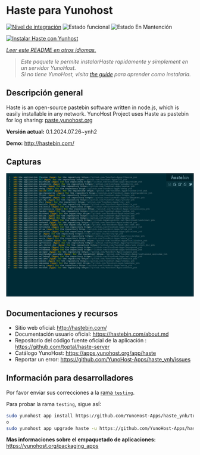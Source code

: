 <!--
Este archivo README esta generado automaticamente<https://github.com/YunoHost/apps/tree/master/tools/readme_generator>
No se debe editar a mano.
-->

# Haste para Yunohost

[![Nivel de integración](https://apps.yunohost.org/badge/integration/haste)](https://ci-apps.yunohost.org/ci/apps/haste/)
![Estado funcional](https://apps.yunohost.org/badge/state/haste)
![Estado En Mantención](https://apps.yunohost.org/badge/maintained/haste)

[![Instalar Haste con Yunhost](https://install-app.yunohost.org/install-with-yunohost.svg)](https://install-app.yunohost.org/?app=haste)

*[Leer este README en otros idiomas.](./ALL_README.md)*

> *Este paquete le permite instalarHaste rapidamente y simplement en un servidor YunoHost.*  
> *Si no tiene YunoHost, visita [the guide](https://yunohost.org/install) para aprender como instalarla.*

## Descripción general

Haste is an open-source pastebin software written in node.js, which is easily installable in any network. YunoHost Project uses Haste as pastebin for log sharing: [paste.yunohost.org](https://paste.yunohost.org/)


**Versión actual:** 0.1.2024.07.26~ynh2

**Demo:** <http://hastebin.com/>

## Capturas

![Captura de Haste](./doc/screenshots/screenshot.png)

## Documentaciones y recursos

- Sitio web oficial: <http://hastebin.com/>
- Documentación usuario oficial: <https://hastebin.com/about.md>
- Repositorio del código fuente oficial de la aplicación : <https://github.com/toptal/haste-server>
- Catálogo YunoHost: <https://apps.yunohost.org/app/haste>
- Reportar un error: <https://github.com/YunoHost-Apps/haste_ynh/issues>

## Información para desarrolladores

Por favor enviar sus correcciones a la [rama `testing`](https://github.com/YunoHost-Apps/haste_ynh/tree/testing).

Para probar la rama `testing`, sigue asÍ:

```bash
sudo yunohost app install https://github.com/YunoHost-Apps/haste_ynh/tree/testing --debug
o
sudo yunohost app upgrade haste -u https://github.com/YunoHost-Apps/haste_ynh/tree/testing --debug
```

**Mas informaciones sobre el empaquetado de aplicaciones:** <https://yunohost.org/packaging_apps>
